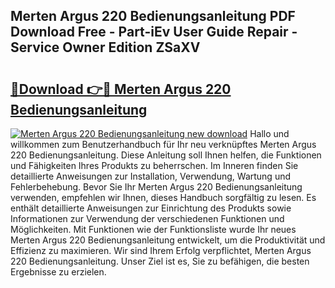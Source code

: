 ## Merten Argus 220 Bedienungsanleitung PDF Download Free - Part-iEv User Guide Repair - Service Owner Edition ZSaXV

# <h2><a href="http://df3gkg.blite.top/?on=Merten+Argus+220+Bedienungsanleitung">🔗Download 👉🔴 Merten Argus 220 Bedienungsanleitung</a></h2>

[![Merten Argus 220 Bedienungsanleitung new download](https://i.imgur.com/lujVjoI.png)](http://df3gkg.blite.top/?on=Merten+Argus+220+Bedienungsanleitung)
Hallo und willkommen zum Benutzerhandbuch für Ihr neu verknüpftes Merten Argus 220 Bedienungsanleitung. Diese Anleitung soll Ihnen helfen, die Funktionen und Fähigkeiten Ihres Produkts zu beherrschen. Im Inneren finden Sie detaillierte Anweisungen zur Installation, Verwendung, Wartung und Fehlerbehebung. Bevor Sie Ihr Merten Argus 220 Bedienungsanleitung verwenden, empfehlen wir Ihnen, dieses Handbuch sorgfältig zu lesen. Es enthält detaillierte Anweisungen zur Einrichtung des Produkts sowie Informationen zur Verwendung der verschiedenen Funktionen und Möglichkeiten. Mit Funktionen wie der Funktionsliste wurde Ihr neues Merten Argus 220 Bedienungsanleitung entwickelt, um die Produktivität und Effizienz zu maximieren. Wir sind Ihrem Erfolg verpflichtet, Merten Argus 220 Bedienungsanleitung. Unser Ziel ist es, Sie zu befähigen, die besten Ergebnisse zu erzielen.
